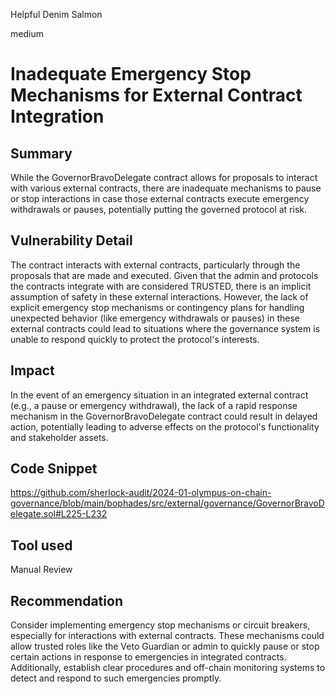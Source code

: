 Helpful Denim Salmon

medium

# Inadequate Emergency Stop Mechanisms for External Contract Integration

## Summary
While the GovernorBravoDelegate contract allows for proposals to interact with various external contracts, there are inadequate mechanisms to pause or stop interactions in case those external contracts execute emergency withdrawals or pauses, potentially putting the governed protocol at risk.
## Vulnerability Detail
The contract interacts with external contracts, particularly through the proposals that are made and executed. Given that the admin and protocols the contracts integrate with are considered TRUSTED, there is an implicit assumption of safety in these external interactions. However, the lack of explicit emergency stop mechanisms or contingency plans for handling unexpected behavior (like emergency withdrawals or pauses) in these external contracts could lead to situations where the governance system is unable to respond quickly to protect the protocol's interests.
## Impact
In the event of an emergency situation in an integrated external contract (e.g., a pause or emergency withdrawal), the lack of a rapid response mechanism in the GovernorBravoDelegate contract could result in delayed action, potentially leading to adverse effects on the protocol's functionality and stakeholder assets.
## Code Snippet
https://github.com/sherlock-audit/2024-01-olympus-on-chain-governance/blob/main/bophades/src/external/governance/GovernorBravoDelegate.sol#L225-L232
## Tool used

Manual Review

## Recommendation
Consider implementing emergency stop mechanisms or circuit breakers, especially for interactions with external contracts. These mechanisms could allow trusted roles like the Veto Guardian or admin to quickly pause or stop certain actions in response to emergencies in integrated contracts. Additionally, establish clear procedures and off-chain monitoring systems to detect and respond to such emergencies promptly.